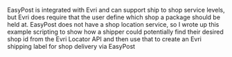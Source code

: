 EasyPost is integrated with Evri and can support ship to shop service levels, but Evri does require that the user define which shop a package should be held at. EasyPost does not have a shop location service, so I wrote up this example scripting to show how a shipper could potentially find their desired shop id from the Evri Locator API and then use that to create an Evri shipping label for shop delivery via EasyPost
